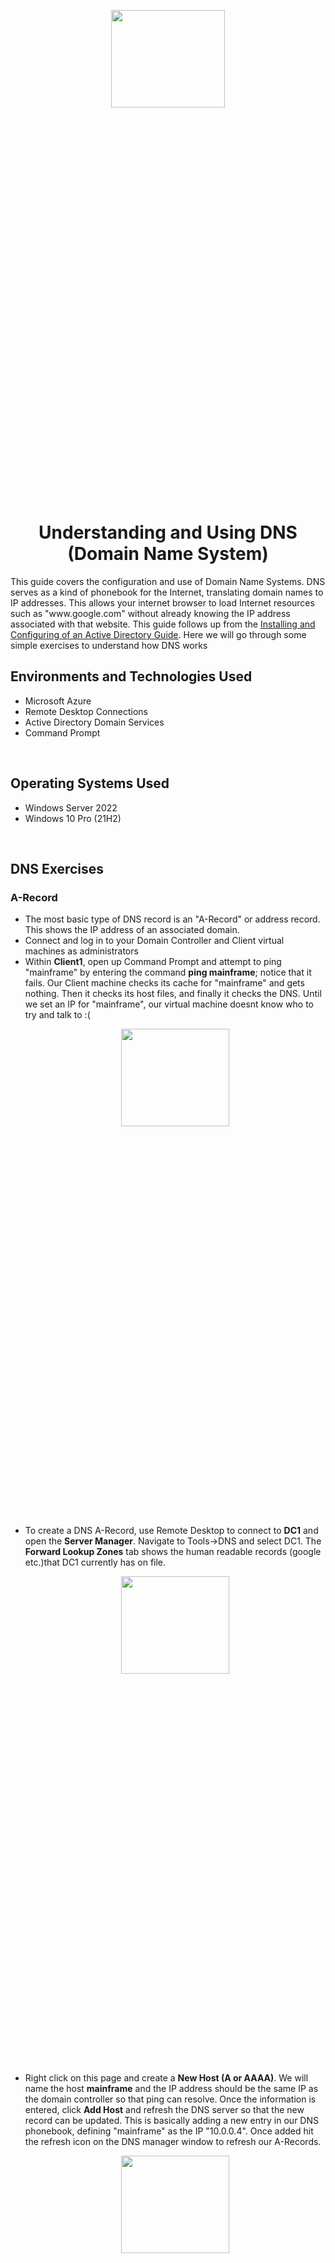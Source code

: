 <p align="center">
<img src="https://github.com/joshuafinchCC/DNS/assets/155266044/a59adb21-a953-4845-8fa4-6c1e7373321c" height = 20% width = 60%/>
</p>

<h1 align = "center">Understanding and Using DNS (Domain Name System)</h1>
This guide covers the configuration and use of Domain Name Systems. DNS serves as a kind of phonebook for the Internet, translating domain names to IP addresses. This allows your internet browser to load Internet resources such as "www.google.com" without already knowing the IP address associated with that website. This guide follows up from the <a href = "https://github.com/joshuafinchCC/Activedirectory-config">Installing and Configuring of an Active Directory Guide</a>. Here we will go through some simple exercises to understand how DNS works

<br />

<h2>Environments and Technologies Used</h2>
<ul>
  <li>Microsoft Azure</li>
  <li>Remote Desktop Connections</li>
  <li>Active Directory Domain Services</li>
  <li>Command Prompt</li>
</ul>

<br />

<h2>Operating Systems Used</h2>
<ul>
  <li>Windows Server 2022</li>
  <li>Windows 10 Pro (21H2)</li>
</ul>

<br />

<h2>DNS Exercises</h2>

<h3>A-Record</h3>

<p>
  <ul>
    <li>The most basic type of DNS record is an "A-Record" or address record. This shows the IP address of an associated domain.</li>
    <li>Connect and log in to your Domain Controller and Client virtual machines as administrators</li>
    <li>Within <b>Client1</b>, open up Command Prompt and attempt to ping "mainframe" by entering the command <b>ping mainframe</b>; notice that it fails. Our Client machine checks its cache for "mainframe" and gets nothing. Then it checks its host files, and finally it checks the DNS. Until we set an IP for "mainframe", our virtual machine doesnt know who to try and talk to :(</li>
<p align="center">
<img src="https://github.com/joshuafinchCC/DNS/assets/155266044/961e44fd-ab38-4809-938f-46f10352f644" height = 20% width = 60%/>
</p>
 <li>To create a DNS A-Record, use Remote Desktop to connect to <b>DC1</b> and open the <b>Server Manager</b>. Navigate to Tools->DNS and select DC1. The <b>Forward Lookup Zones</b> tab shows the human readable records (google etc.)that DC1 currently has on file.</li>
    
  <p align="center">
<img src="https://github.com/joshuafinchCC/DNS/assets/155266044/a1a4e572-bed3-43f3-9c77-0c485dd74bd4" height = 20% width = 60%/>
</p>
    
  <li>Right click on this page and create a <b>New Host (A or AAAA)</b>. We will name the host <b>mainframe</b> and the IP address should be the same IP as the domain controller so that ping can resolve. Once the information is entered, click <b>Add Host</b> and refresh the DNS server so that the new record can be updated. This is basically adding a new entry in our DNS phonebook, defining "mainframe" as the IP "10.0.0.4". Once added hit the refresh icon on the DNS manager window to refresh our A-Records.</li>

 <p align="center">
<img src="https://github.com/joshuafinchCC/DNS/assets/155266044/fad97558-2393-4556-9581-4d916285537e" height = 20% width = 60%/>
</p>
    <li>Heading back to the Client VM and attemptting to ping the "mainframe" again, we should now see a successful ping!</li>
    
   <p align="center">
<img src="https://github.com/joshuafinchCC/DNS/assets/155266044/086fe211-b77d-4e5a-9990-280cbc367d60" height = 20% width = 60%/>
</p>

<br />

<h3>Local DNS Cache</h3>

<p>
  <ul>
    <li>Now we can observe how our client machine's DNS cache handles updates to our A-Records</li>
    <li>Within <b>DC1</b>, head to the <b>DNS Manager</b> and locate the mainframe host we've created and edit the IP address to <b>8.8.8.8</b> (remember to refresh after any record changes)</li>
    <p align="center">
<img src="https://github.com/joshuafinchCC/DNS/assets/155266044/d43742b4-eb6e-406e-8b39-354ad729e406" height = 20% width = 60%/>
</p>

  <li>Heading back to the Client VM, ping the mainframe and you'll notice it pings the mainframe's old IP address and not 8.8.8.8. As our client virtual machine has a cache of the old IP address, it skips contacting DC1 for "updates". To get Client1 to ping our newly updated record, we must flush the cache.
   <li>To do this, on <b>Client1</b> run Command Prompt as <b>Administrator</b> and enter the command <b>ipconfig /flushdns</b> and observe that the cache is now empty</li>
   <p align="center">
<img src="https://github.com/joshuafinchCC/DNS/assets/155266044/85d57cf9-2812-4087-b7bb-40e7dfb1924d" height = 20% width = 60%/>
</p>

 <li>Now if we try to ping the mainframe again, our client VM will pull from the updated DNS records</li>
     <p align="center">
<img src="https://github.com/joshuafinchCC/DNS/assets/155266044/e640df94-75d5-428e-8c1f-fd55b9bb470e" height = 20% width = 60%/>
</p>
    

<br />

<h3>CNAME Record</h3>

<p>
  <ul>
    <li>"CNAME" is abbreviated form of "Canonical Name". This basically records a name to another name instead of to an IP address unlike A-Record. With CNAME our machine can being set words such as "search" and associate it with websites such as google</li>
    <li>Within <b>DC1</b>, open the <b>DNS Manager</b>b> and go to the domain we created within the <b>Forward Lookup Zones</b> tab</li>
    <li>Right click on the page and create a <b>New Alias (CNAME)</b>. We will name the alias <b>search</b>, and the fully qualified domain name (FQDN) to any website such as <b>www.google.com</b>. Once the information is entered, click <b>OK</b> and refresh the DNS server so that the new record can be updated.</li>
    

<p align="center">
<img src="https://github.com/joshuafinchCC/DNS/assets/155266044/83716053-7502-40a1-82fe-643dc7b02e9b" height = 20% width = 60%/>
</p>
    
    <li>Back to the Client VM, ping the record we've named "search" by the command <b>ping search</b> and observe the results of the CNAME Record. It should ping to the website listed in the FQDN (for this case, Google)</li>
    <ul>
      <li><img src = "https://github.com/ColtonTrauCC/dns/assets/147654000/22b54d0c-2c8a-4ed3-a3be-b5a752c13368" width = 80% height = 80% /></li>
    </ul>

<p align="center">
<img src="" height = 20% width = 60%/>
</p>
    
    <li>Performing the nslookup command with "search" (<b>nslookup search</b>) will result in an name server lookup for Google</li>
  </ul>
</p>

<br />
